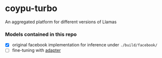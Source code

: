 # coypu-turbo
An aggregated platform for different versions of Llamas

### Models contained in this repo
- [x] original facebook implementation for inference under `./build/facebook/`
- [ ] fine-tuning with [adapter](https://github.com/ZrrSkywalker/LLaMA-Adapter)